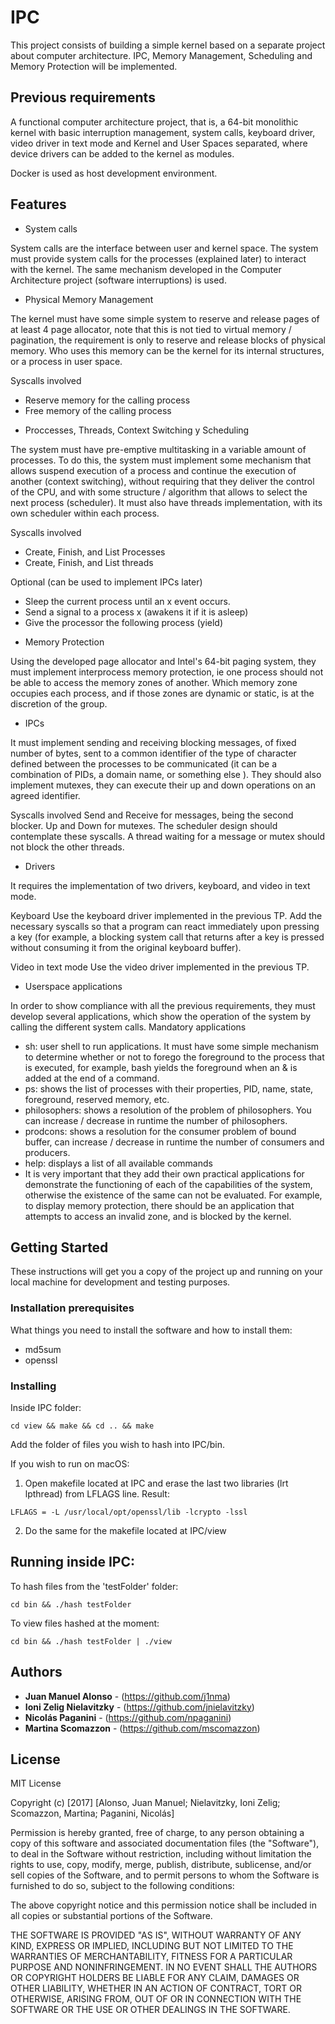 # IPC 

This project consists of building a simple kernel based on a separate project about computer architecture. IPC,   Memory Management, Scheduling and Memory Protection will be implemented.

## Previous requirements

A functional computer architecture project, that is, a 64-bit monolithic kernel with basic interruption management, system calls, keyboard driver, video driver in text mode and Kernel and User Spaces separated, where device drivers can be added to the kernel as modules.

Docker is used as host development environment.

## Features

* System calls

System calls are the interface between user and kernel space. The system must provide system calls for the processes (explained later) to interact with the kernel. The same mechanism developed in the Computer Architecture project (software interruptions) is used.

* Physical Memory Management

The kernel must have some simple system to reserve and release pages of at least 4 page allocator, note that this is not tied to virtual memory / pagination, the requirement is only to reserve and release blocks of physical memory. Who uses this memory can be the kernel for its internal structures, or a process in user space.

Syscalls involved
- Reserve memory for the calling process
- Free memory of the calling process

* Proccesses, Threads, Context Switching y Scheduling

The system must have pre-emptive multitasking in a variable amount of processes. To do this, the system must implement some mechanism that allows suspend execution of a process and continue the execution of another (context switching), without requiring that they deliver the control of the CPU, and with some structure / algorithm that allows to select the next process (scheduler).
It must also have threads implementation, with its own scheduler within each process.

Syscalls involved
- Create, Finish, and List Processes
- Create, Finish, and List threads

Optional (can be used to implement IPCs later)
- Sleep the current process until an x ​​event occurs.
- Send a signal to a process x (awakens it if it is asleep)
- Give the processor the following process (yield)

* Memory Protection

Using the developed page allocator and Intel's 64-bit paging system, they must implement interprocess memory protection, ie one process should not be able to access the memory zones of another. Which memory zone occupies each process, and if those zones are dynamic or static, is at the discretion of the group.

* IPCs

It must implement sending and receiving blocking messages, of fixed number of bytes, sent to a common identifier of the type of character defined between the processes to be communicated (it can be a combination of PIDs, a domain name, or something else ).
They should also implement mutexes, they can execute their up and down operations on an agreed identifier.

Syscalls involved
Send and Receive for messages, being the second blocker. Up and Down for mutexes. The scheduler design should contemplate these syscalls. A thread waiting for a message or mutex should not block the other threads.

* Drivers

It requires the implementation of two drivers, keyboard, and video in text mode.

Keyboard
Use the keyboard driver implemented in the previous TP. Add the necessary syscalls so that a program can react immediately upon pressing a key (for example, a blocking system call that returns after a key is pressed without consuming it from the original keyboard buffer).

Video in text mode
Use the video driver implemented in the previous TP.

* Userspace applications

In order to show compliance with all the previous requirements, they must develop several applications, which show the operation of the system by calling the different system calls.
Mandatory applications
- sh: user shell to run applications. It must have some simple mechanism to determine whether or not to forego the foreground to the process that is executed, for example, bash yields the foreground when an & is added at the end of a command.
- ps: shows the list of processes with their properties, PID, name, state, foreground, reserved memory, etc.
- philosophers: shows a resolution of the problem of philosophers. You can increase / decrease in runtime the number of philosophers.
- prodcons: shows a resolution for the consumer problem of bound buffer, can increase / decrease in runtime the number of consumers and producers.
- help: displays a list of all available commands
- It is very important that they add their own practical applications for
demonstrate the functioning of each of the capabilities of the system, otherwise the existence of the same can not be evaluated. For example, to display memory protection, there should be an application that attempts to access an invalid zone, and is blocked by the kernel.

## Getting Started

These instructions will get you a copy of the project up and running on your local machine for development and testing purposes.

### Installation prerequisites

What things you need to install the software and how to install them:

* md5sum
* openssl


### Installing

Inside IPC folder:

```
cd view && make && cd .. && make
```

Add the folder of files you wish to hash into IPC/bin.

If you wish to run on macOS:

1) Open makefile located at IPC and erase the last two libraries (lrt lpthread) from LFLAGS line. Result:
```
LFLAGS = -L /usr/local/opt/openssl/lib -lcrypto -lssl
```
2) Do the same for the makefile located at IPC/view

## Running inside IPC:

To hash files from the 'testFolder' folder:
```
cd bin && ./hash testFolder
```

To view files hashed at the moment:
```
cd bin && ./hash testFolder | ./view
```

## Authors

* **Juan Manuel Alonso** - (https://github.com/j1nma)
* **Ioni Zelig Nielavitzky** - (https://github.com/jnielavitzky)
* **Nicolás Paganini** - (https://github.com/npaganini)
* **Martina Scomazzon** - (https://github.com/mscomazzon)

## License

MIT License

Copyright (c) [2017] [Alonso, Juan Manuel; Nielavitzky, Ioni Zelig; Scomazzon, Martina; Paganini, Nicolás]

Permission is hereby granted, free of charge, to any person obtaining a copy
of this software and associated documentation files (the "Software"), to deal
in the Software without restriction, including without limitation the rights
to use, copy, modify, merge, publish, distribute, sublicense, and/or sell
copies of the Software, and to permit persons to whom the Software is
furnished to do so, subject to the following conditions:

The above copyright notice and this permission notice shall be included in all
copies or substantial portions of the Software.

THE SOFTWARE IS PROVIDED "AS IS", WITHOUT WARRANTY OF ANY KIND, EXPRESS OR
IMPLIED, INCLUDING BUT NOT LIMITED TO THE WARRANTIES OF MERCHANTABILITY,
FITNESS FOR A PARTICULAR PURPOSE AND NONINFRINGEMENT. IN NO EVENT SHALL THE
AUTHORS OR COPYRIGHT HOLDERS BE LIABLE FOR ANY CLAIM, DAMAGES OR OTHER
LIABILITY, WHETHER IN AN ACTION OF CONTRACT, TORT OR OTHERWISE, ARISING FROM,
OUT OF OR IN CONNECTION WITH THE SOFTWARE OR THE USE OR OTHER DEALINGS IN THE
SOFTWARE.
